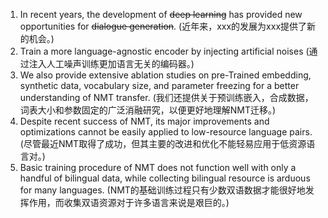 1. In recent years, the development of ~~deep learning~~ has provided new opportunities for ~~dialogue generation~~. (近年来，xxx的发展为xxx提供了新的机会。)
2. Train a more language-agnostic encoder by injecting artificial noises (通过注入人工噪声训练更加语言无关的编码器。)
3. We also provide extensive ablation studies on pre-Trained embedding, synthetic data, vocabulary size, and parameter freezing for a better understanding of NMT transfer. (我们还提供关于预训练嵌入，合成数据，词表大小和参数固定的广泛消融研究，以便更好地理解NMT迁移。)
4. Despite recent success of NMT, its major improvements and optimizations cannot be easily applied to low-resource language pairs. (尽管最近NMT取得了成功，但其主要的改进和优化不能轻易应用于低资源语言对。)
5. Basic training procedure of NMT does not function well with only a handful of bilingual data, while collecting bilingual resource is arduous for many languages. (NMT的基础训练过程只有少数双语数据才能很好地发挥作用，而收集双语资源对于许多语言来说是艰巨的。)
